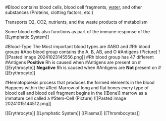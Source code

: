#Blood contains blood cells, blood cell fragments, [water](Plasma.md), and other substances (Proteins, clotting factors, etc.)

Transports O2, CO2, nutrients, and the waste products of metabolism 

Some blood cells also functions as part of the immune response of the [[Lymphatic System]]

#Blood-Type
	The Most important blood types are #ABO and #Rh blood groups
	#Abo blood group contains the A, B, AB, and O #Antigens
	(Picture)
		![[Pasted image 20241023145556.png]]
	#Rh blood group has 47 different #Antigens 
		**Positive** Rh is caused when #Antigens are present on #[[Erythrocyte]] 
		**Negative** Rh is caused when #Antigens are **Not** present on #[[Erythrocyte]] 

#Hematopoiesis
	process that produces the formed elements in the blood
	Happens within the #Red-Marrow of long and flat bones
	every type of blood cell and blood cell fragment begins in the [[Bone]] marrow as a immature cell called a #Stem-Cell
	(Picture)
		![[Pasted image 20241015144512.png]]

[[Erythrocyte]]
[[Lymphatic System]]
[[Plasma]]
[[Thrombocytes]]
